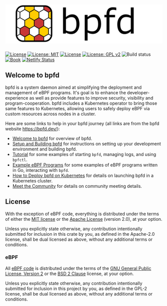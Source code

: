 # [![bpfd](./docs/img/bpfd.svg)](https://bpfd.dev/)

[![License](https://img.shields.io/badge/License-Apache_2.0-blue.svg)](https://opensource.org/licenses/Apache-2.0)
[![License:
MIT](https://img.shields.io/badge/License-MIT-yellow.svg)](https://opensource.org/licenses/MIT)
[![License](https://img.shields.io/badge/License-BSD_2--Clause-orange.svg)](https://opensource.org/licenses/BSD-2-Clause)
[![License: GPL
v2](https://img.shields.io/badge/License-GPL_v2-blue.svg)](https://www.gnu.org/licenses/old-licenses/gpl-2.0.en.html)
![Build status][build-badge] [![Book][book-badge]][book-url]
[![Netlify Status](https://api.netlify.com/api/v1/badges/557ca612-4b7f-480d-a1cc-43b453502992/deploy-status)](https://app.netlify.com/sites/bpfd/deploys)

[build-badge]:
    https://img.shields.io/github/actions/workflow/status/bpfd-dev/bpfd/build.yml?branch=main
[book-badge]: https://img.shields.io/badge/read%20the-book-9cf.svg
[book-url]: https://bpfd.dev/

## Welcome to bpfd

bpfd is a system daemon aimed at simplifying the deployment and management of eBPF programs.
It's goal is to enhance the developer-experience as well as provide features to improve security,
visibility and program-cooperation.
bpfd includes a Kubernetes operator to bring those same features to Kubernetes, allowing users to
safely deploy eBPF via custom resources across nodes in a cluster.

Here are some links to help in your bpfd journey (all links are from the bpfd website <https://bpfd.dev/>):

- [Welcome to bpfd](https://bpfd.dev/) for overview of bpfd.
- [Setup and Building bpfd](https://bpfd.dev/getting-started/building-bpfd/) for
  instructions on setting up your development environment and building bpfd.
- [Tutorial](https://bpfd.dev/getting-started/tutorial/) for some examples of starting
  `bpfd`, managing logs, and using `bpfctl`.
- [Example eBPF Programs](https://bpfd.dev/getting-started/example-bpf/) for some
  examples of eBPF programs written in Go, interacting with `bpfd`.
- [How to Deploy bpfd on Kubernetes](https://bpfd.dev/developer-guide/develop-operator/) for details on launching
  bpfd in a Kubernetes cluster.
- [Meet the Community](https://bpfd.dev/governance/meetings/) for details on community meeting details.

## License

With the exception of eBPF code, everything is distributed under the terms of
either the [MIT license] or the [Apache License] (version 2.0), at your option.

Unless you explicitly state otherwise, any contribution intentionally submitted
for inclusion in this crate by you, as defined in the Apache-2.0 license, shall
be dual licensed as above, without any additional terms or conditions.

### eBPF

All [eBPF code](./bpf) is distributed under the terms of the [GNU General Public
License, Version 2] or the [BSD 2 Clause] license, at your option.

Unless you explicitly state otherwise, any contribution intentionally submitted
for inclusion in this project by you, as defined in the GPL-2 license, shall be
dual licensed as above, without any additional terms or conditions.

[MIT license]: LICENSE-MIT
[Apache license]: LICENSE-APACHE
[GNU General Public License, Version 2]: LICENSE-GPL2
[BSD 2 Clause]: LICENSE-BSD2

